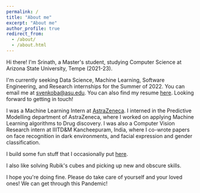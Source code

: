 ```yaml
---
permalink: /
title: "About me"
excerpt: "About me"
author_profile: true
redirect_from: 
  - /about/
  - /about.html
---
```


Hi there!
I'm Srinath, a Master's student, studying Computer Science at Arizona State University, Tempe (2021-23).

I'm currently seeking Data Science, Machine Learning, Software Engineering, and Research internships for the Summer of 2022. You can email me at svenkoba@asu.edu. You can also find my resume [here](https://srinathvrao.github.io/resume/). Looking forward to getting in touch!

I was a Machine Learning Intern at [AstraZeneca](https://www.linkedin.com/company/astrazeneca/). I interned in the Predictive Modelling department of AstraZeneca, where I worked on applying Machine Learning algorithms to Drug discovery. I was also a Computer Vision Research intern at IIITD&M Kancheepuram, India, where I co-wrote papers on face recognition in dark environments, and facial expression and gender classification.

I build some fun stuff that I occasionally put [here](https://srinathvrao.github.io/year-archive/).

I also like solving Rubik's cubes and picking up new and obscure skills.


I hope you're doing fine. Please do take care of yourself and your loved ones! We can get through this Pandemic!
